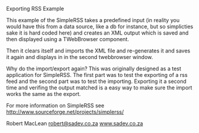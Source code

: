 Exporting RSS Example

This example of the SimpleRSS takes a predefined input (in reality you would have this from a data source, like a db for instance, but so simplicties sake it is hard coded here) and creates an XML output which is saved and then displayed using a TWebBrowser component.

Then it clears itself and imports the XML file and re-generates it and saves it again and displays in in the second twebbrowser window.

Why do the import/export again?
This was originally designed as a test application for SimpleRSS. The first part was to test the exporting of a rss feed and the second part was to test the importing. Exporting it a second time and verifing the output matched is a easy way to make sure the import works the same as the export.

For more information on SimpleRSS see http://www.sourceforge.net/projects/simplerss/

Robert MacLean
robert@sadev.co.za
www.sadev.co.za